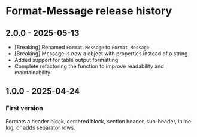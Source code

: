 # Format-Message release history

## 2.0.0 - 2025-05-13

* [Breaking] Renamed `Format-Message` to `Format-Message`
* [Breaking] Message is now a object with properties instead of a string
* Added support for table output formatting
* Complete refactoring the function to improve readability and maintainability

## 1.0.0 - 2025-04-24

### First version

Formats a header block, centered block, section header, sub-header, inline log, or adds separator rows.
